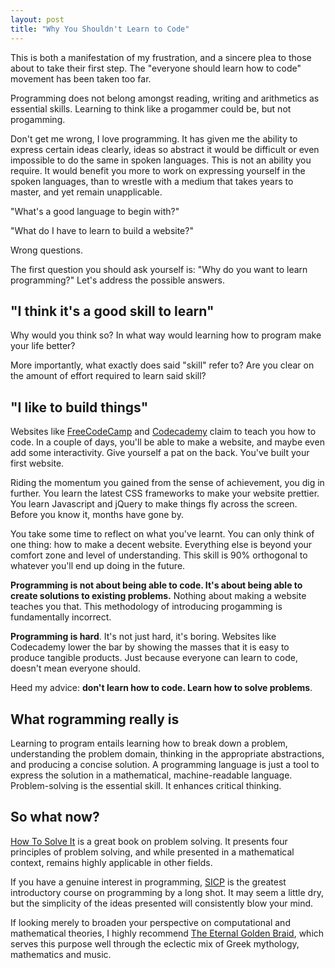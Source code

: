 ```yaml
---
layout: post
title: "Why You Shouldn't Learn to Code"
---
```


This is both a manifestation of my frustration, and a sincere plea to those about to take their first step. The "everyone should learn how to code" movement has been taken too far. 

Programming does not belong amongst reading, writing and arithmetics as essential skills. Learning to think like a progammer could be, but not progamming.

Don't get me wrong, I love programming. It has given me the ability to express certain ideas clearly, ideas so abstract it would be difficult or even impossible to do the same in spoken languages. This is not an ability you require. It would benefit you more to work on expressing yourself in the spoken languages, than to wrestle with a medium that takes years to master, and yet remain unapplicable.

"What's a good language to begin with?"

"What do I have to learn to build a website?"

Wrong questions.

The first question you should ask yourself is: "Why do you want to learn programming?" Let's address the possible answers.

## "I think it's a good skill to learn"
Why would you think so? In what way would learning how to program make your life better?

More importantly, what exactly does said "skill" refer to? Are you clear on the amount of effort required to learn said skill?

## "I like to build things"
Websites like [FreeCodeCamp](http://www.freecodecamp.com/) and [Codecademy](https://www.codecademy.com/) claim to teach you how to code. In a couple of days, you'll be able to make a website, and maybe even add some interactivity. Give yourself a pat on the back. You've built your first website.

Riding the momentum you gained from the sense of achievement, you dig in further. You learn the latest CSS frameworks to make your website prettier. You learn Javascript and jQuery to make things fly across the screen. Before you know it, months have gone by.

You take some time to reflect on what you've learnt. You can only think of one thing: how to make a decent website. Everything else is beyond your comfort zone and level of understanding. This skill is 90% orthogonal to whatever you'll end up doing in the future.

**Programming is not about being able to code. It's about being able to create solutions to existing problems.** Nothing about making a website teaches you that. This methodology of introducing progamming is fundamentally incorrect.

**Programming is hard**. It's not just hard, it's boring. Websites like Codecademy lower the bar by showing the masses that it is easy to produce tangible products. Just because everyone can learn to code, doesn't mean everyone should.

Heed my advice: **don't learn how to code. Learn how to solve problems**.

## What rogramming really is

Learning to program entails learning how to break down a problem, understanding the problem domain, thinking in the appropriate abstractions, and producing a concise solution. A programming language is just a tool to express the solution in a mathematical, machine-readable language. Problem-solving is the essential skill. It enhances critical thinking.

## So what now?

[How To Solve It] is a great book on problem solving. It presents four principles of problem solving, and while presented in a mathematical context, remains highly applicable in other fields.

If you have a genuine interest in programming, [SICP] is the greatest introductory course on programming by a long shot. It may seem a little dry, but the simplicity of the ideas presented will consistently blow your mind. 

If looking merely to broaden your perspective on computational and mathematical theories, I highly recommend [The Eternal Golden Braid], which serves this purpose well through the eclectic mix of Greek mythology, mathematics and music.

[How To Solve It]:https://notendur.hi.is/hei2/teaching/Polya_HowToSolveIt.pdf
[SICP]:https://mitpress.mit.edu/sicp/
[The Eternal Golden Braid]:https://en.wikipedia.org/wiki/G%C3%B6del,_Escher,_Bach

